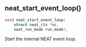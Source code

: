 ## neat_start_event_loop()
```c
void neat_start_event_loop(
    struct neat_ctx *nc,
    neat_run_mode run_mode);
```
Start the internal NEAT event loop.
